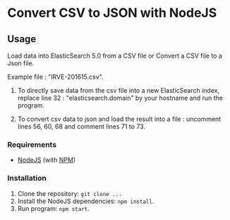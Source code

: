# Convert CSV to JSON with NodeJS

## Usage
Load data into ElasticSearch 5.0 from a CSV file or Convert a CSV file to a Json file.

Example file : "IRVE-201615.csv".

1. To directly save data from the csv file into a new ElasticSearch index, replace line 32 : "elasticsearch.domain" by your hostname and run the program.

2. To convert csv data to json and load the result into a file : uncomment lines 56, 60, 68 and comment lines 71 to 73.

### Requirements
* [NodeJS](http://nodejs.org/) (with [NPM](https://www.npmjs.org/))

### Installation
1. Clone the repository: `git clone ...`
2. Install the NodeJS dependencies: `npm install`.
3. Run program: `npm start`.
